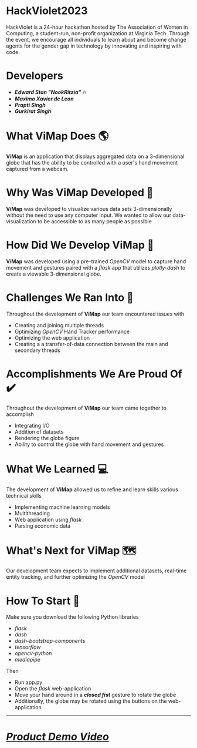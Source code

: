 # HackViolet2023
HackViolet is a 24-hour hackathon hosted by The Association of Women in Computing, a student-run, non-profit organization at Virginia Tech. Through the event, we encourage all individuals to learn about and become change agents for the gender gap in technology by innovating and inspiring with code.
# Developers
  - ***Edward Stan "NookRitzia"*** :fire:	
  - ***Maximo Xavier de Leon***
  - ***Prapti Singh***
  - ***Gurkirat Singh***
  
# What ViMap Does :earth_americas:
**ViMap** is an application that displays aggregated data on a 3-dimensional globe that has the ability to be controlled with 
a user's hand movement captured from a webcam.

# Why Was ViMap Developed :rocket:
**ViMap** was developed to visualize various data sets 3-dimensionally without the need to use any computer input. We 
wanted to allow our data-visualization to be accessible to as many people as possible

# How Did We Develop ViMap :construction:
**ViMap** was developed using a pre-trained *OpenCV* model to capture hand movement and gestures paired with a *flask* app that utilizes *plotly-dash*
to create a viewable 3-dimensional globe.

# Challenges We Ran Into :stop_sign:
Throughout the development of **ViMap** our team encountered issues with
- Creating and joining multiple threads
- Optimizing *OpenCV* Hand Tracker performance
- Optimizing the web application
- Creating a a transfer-of-data connection between the main and secondary threads

# Accomplishments We Are Proud Of :heavy_check_mark:
Throughout the development of **ViMap** our team came together to accomplish
- Integrating I/O
- Addition of datasets
- Rendering the globe figure
- Ability to control the globe with hand movement and gestures

# What We Learned :computer:
The development of **ViMap** allowed us to refine and learn skills various technical skills
- Implementing machine learning models
- Multithreading
- Web application using *flask*
- Parsing economic data

# What's Next for ViMap :world_map:
Our development team expects to implement additional datasets, real-time entity tracking, and further optimizing the *OpenCV* model

# How To Start :snake:
Make sure you download the following Python libraries 
- *flask*
- *dash*
- *dash-bootstrap-components*
- *tensorflow*
- *opencv-python*
- *mediapipe*

Then
- Run app.py
- Open the *flask* web-application
- Move your hand around in a ***closed fist*** gesture to rotate the globe
- Additionally, the globe may be rotated using the buttons on the web-application

---

# [***Product Demo Video***](https://www.youtube.com/watch?v=uT_yA7EssrU)
